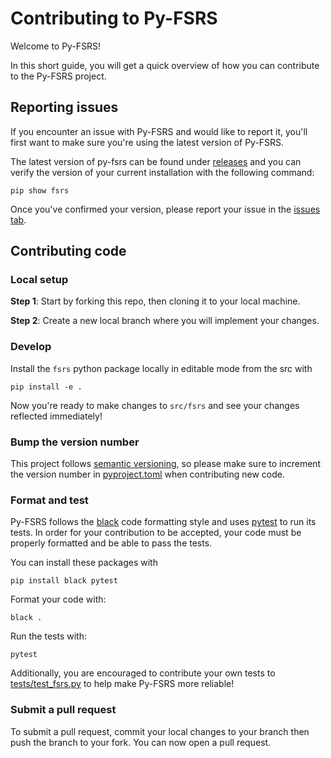 # Contributing to Py-FSRS

Welcome to Py-FSRS!

In this short guide, you will get a quick overview of how you can contribute to the Py-FSRS project.

## Reporting issues

If you encounter an issue with Py-FSRS and would like to report it, you'll first want to make sure you're using the latest version of Py-FSRS.

The latest version of py-fsrs can be found under [releases](https://github.com/open-spaced-repetition/py-fsrs/releases) and you can verify the version of your current installation with the following command:
```
pip show fsrs
```

Once you've confirmed your version, please report your issue in the [issues tab](https://github.com/open-spaced-repetition/py-fsrs/issues).

## Contributing code

### Local setup

**Step 1**: Start by forking this repo, then cloning it to your local machine.

**Step 2**: Create a new local branch where you will implement your changes.

### Develop

Install the `fsrs` python package locally in editable mode from the src with
```
pip install -e .
```

Now you're ready to make changes to `src/fsrs` and see your changes reflected immediately!

### Bump the version number

This project follows [semantic versioning](https://semver.org/), so please make sure to increment the version number in [pyproject.toml](pyproject.toml) when contributing new code.

### Format and test

Py-FSRS follows the [black](https://github.com/psf/black) code formatting style and uses [pytest](https://docs.pytest.org) to run its tests. In order for your contribution to be accepted, your code must be properly formatted and be able to pass the tests.

You can install these packages with
```
pip install black pytest
```

Format your code with:
```
black .
```

Run the tests with:
```
pytest
```

Additionally, you are encouraged to contribute your own tests to [tests/test_fsrs.py](tests/test_fsrs.py) to help make Py-FSRS more reliable!

### Submit a pull request

To submit a pull request, commit your local changes to your branch then push the branch to your fork. You can now open a pull request.